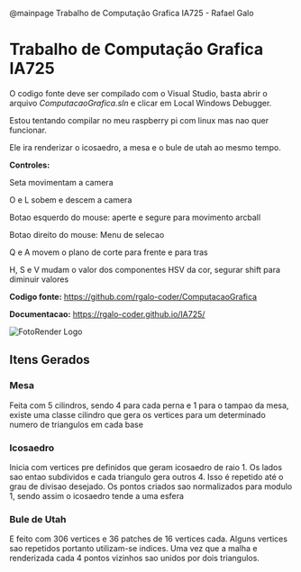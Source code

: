 ﻿@mainpage Trabalho de Computação Grafica IA725 - Rafael Galo

# Trabalho de Computação Grafica IA725

O codigo fonte deve ser compilado com o Visual Studio, 
basta abrir o arquivo *ComputacaoGrafica.sln* e clicar em Local Windows Debugger.

Estou tentando compilar no meu raspberry pi com linux mas nao quer funcionar.

Ele ira renderizar o icosaedro, a mesa e o bule de utah ao mesmo tempo.

**Controles:**

Seta movimentam a camera

O e L sobem e descem a camera

Botao esquerdo do mouse: aperte e segure para movimento arcball

Botao direito do mouse: Menu de selecao

Q e A movem o plano de corte para frente e para tras

H, S e V mudam o valor dos componentes HSV da cor, segurar shift para diminuir valores


**Codigo fonte:**
https://github.com/rgalo-coder/ComputacaoGrafica

**Documentacao:**
https://rgalo-coder.github.io/IA725/

![FotoRender Logo](render.png)

## Itens Gerados
### Mesa
Feita com 5 cilindros, sendo 4 para cada perna e 1 para o tampao da mesa,
existe uma classe cilindro que gera os vertices para um determinado numero
de triangulos em cada base

### Icosaedro
Inicia com vertices pre definidos que geram icosaedro de raio 1. Os lados sao entao subdividos e cada triangulo gera outros 4. Isso é repetido até o grau de divisao desejado.
Os pontos criados sao normalizados para modulo 1, sendo assim o icosaedro tende a uma esfera

### Bule de Utah
E feito com 306 vertices e 36 patches de 16 vertices cada. Alguns vertices sao repetidos portanto utilizam-se indices.
Uma vez que a malha e renderizada cada 4 pontos vizinhos sao unidos por dois triangulos.
